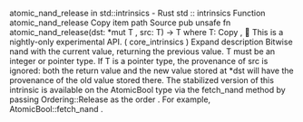 atomic_nand_release in std::intrinsics - Rust
std
::
intrinsics
Function
atomic_nand_release
Copy item path
Source
pub unsafe fn atomic_nand_release<T>(dst:
*mut T
, src: T) -> T
where
    T:
Copy
,
🔬
This is a nightly-only experimental API. (
core_intrinsics
)
Expand description
Bitwise nand with the current value, returning the previous value.
T
must be an integer or pointer type.
If
T
is a pointer type, the provenance of
src
is ignored: both the return value and the new
value stored at
*dst
will have the provenance of the old value stored there.
The stabilized version of this intrinsic is available on the
AtomicBool
type via the
fetch_nand
method by passing
Ordering::Release
as the
order
. For example,
AtomicBool::fetch_nand
.